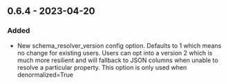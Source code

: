 ## 0.6.4 - 2023-04-20
### Added
* New schema_resolver_version config option. Defaults to 1 which means no change for existing users. Users can opt into a version 2 which is much more resilient and will fallback to JSON columns when unable to resolve a particular property. This option is only used when denormalized=True
